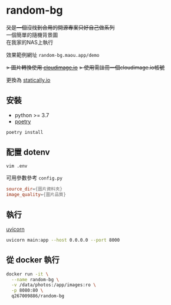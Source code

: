 # random-bg

~~又是一個沒找到合用的開源專案只好自己做系列~~  
一個簡單的隨機背景圖  
在我家的NAS上執行

效果範例網址 `random-bg.maou.app/demo`

~~> 圖片轉換使用 [cloudimage.io](https://cloudimage.io)~~
~~> 使用需註冊一個cloudimage.io帳號~~

更換為 [statically.io](https://statically.io)

## 安裝

* python >= 3.7
* [poetry](https://github.com/python-poetry/poetry)

```bash
poetry install
```

## 配置 dotenv

`vim .env`

可用參數參考 `config.py`

```conf
source_dir={圖片資料夾}
image_quality={圖片品質}
```

## 執行

[uvicorn](https://www.uvicorn.org)
```bash
uvicorn main:app --host 0.0.0.0 --port 8000
```

## 從 docker 執行

```bash
docker run -it \
  --name random-bg \
  -v /data/photos:/app/images:ro \
  -p 8080:80 \
  q267009886/random-bg
```
